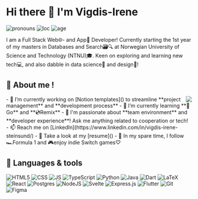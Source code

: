 # Hi there 👋 I'm Vigdis-Irene
![pronouns](https://img.shields.io/badge/-%F0%9F%90%B8She%2Fher-%23f547a9)
![loc](https://img.shields.io/badge/-%F0%9F%93%8DNorway-%2347a1f5)
![age](https://img.shields.io/badge/-%F0%9F%8E%8921-%2358f728)

I am a Full Stack Web🌐- and App📱 Developer! Currently starting the 1st year of my masters in Databases and Search🗃️🔍 at Norwegian University of Science and Technology (NTNU)🎓. Keen on exploring and learning new tech💻, and also dabble in data science🧮 and design🎨!

## 🐛 About me !
<a href="https://github.com/vigdisis/github-readme-stats">
  <img align="right" src="https://github-readme-stats.vercel.app/api?username=vigdisIS&count_private=true&show_icons=true&theme=radical&include_all_commits=true&hide_rank=true" />
</a>
- 🔭 I’m currently working on [Notion templates]() to streamline **project management** and **development process**
- 🌱 I’m currently learning **💙Go** and **💿Remix**
- 💬 I'm passionate about **team environment** and **developer experience**! Ask me anything related to cooperation or tech!
- 📫 Reach me on [LinkedIn](https://www.linkedin.com/in/vigdis-irene-steinsund/)
- 📝 Take a look at my [resume]()
- 🍡 In my spare time, I follow 🏎️Formula 1 and 🎮enjoy indie Switch games♡



## :hammer: Languages & tools
![HTML5](https://img.shields.io/badge/HTML5-E34F26?style=flat&logo=html5&logoColor=white)
![CSS](https://img.shields.io/badge/CSS3-1572B6?style=flat&logo=css3&logoColor=white)
![JS](https://img.shields.io/badge/JavaScript-F7DF1E?style=flat&logo=javascript&logoColor=black)
![TypeScript](https://img.shields.io/badge/typescript-%23007ACC.svg?style=flat&logo=typescript&logoColor=white)
![Python](https://img.shields.io/badge/Python-3776AB?style=flat&logo=python&logoColor=white)
![Java](https://img.shields.io/badge/Java-ED8B00?style=flat&logo=java&logoColor=white)
![Dart](https://img.shields.io/badge/dart-%230175C2.svg?style=flat&logo=dart&logoColor=white)
![LaTeX](https://img.shields.io/badge/latex-%23008080.svg?style=flat&logo=latex&logoColor=white)
![React](https://img.shields.io/badge/react-%2320232a.svg?style=flat&logo=react&logoColor=%2361DAFB)
![Postgres](https://img.shields.io/badge/postgres-%23316192.svg?style=flat&logo=postgresql&logoColor=white)
![NodeJS](https://img.shields.io/badge/node.js-6DA55F?style=flat&logo=node.js&logoColor=white)
![Svelte](https://img.shields.io/badge/svelte-%23f1413d.svg?style=flat&logo=svelte&logoColor=white)
![Express.js](https://img.shields.io/badge/express.js-%23404d59.svg?style=flat&logo=express&logoColor=%2361DAFB)
![Flutter](https://img.shields.io/badge/Flutter-%2302569B.svg?style=flat&logo=Flutter&logoColor=white)
![Git](https://img.shields.io/badge/git-%23F05033.svg?style=flat&logo=git&logoColor=white)
![Figma](https://img.shields.io/badge/figma-%23F24E1E.svg?style=flat=figma&logoColor=white)

<!--
**VigdisIS/VigdisIS** is a ✨ _special_ ✨ repository because its `README.md` (this file) appears on your GitHub profile.

Here are some ideas to get you started:

- 🔭 I’m currently working on ...
- 🌱 I’m currently learning ...
- 👯 I’m looking to collaborate on ...
- 🤔 I’m looking for help with ...
- 💬 Ask me about ...
- 📫 How to reach me: ...
- 😄 Pronouns: ...
- ⚡ Fun fact: ...
-->
